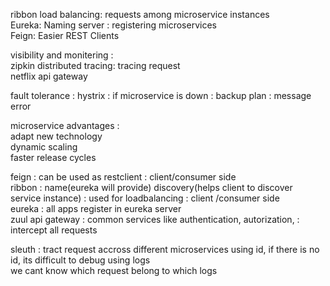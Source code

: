 
ribbon load balancing: requests among microservice instances  
Eureka: Naming server : registering microservices  
Feign: Easier REST Clients  

visibility and monitering :   
zipkin distributed tracing: tracing request  
netflix api gateway  

fault tolerance : hystrix : if microservice is down : backup plan : message error  


microservice advantages :   
adapt new technology  
dynamic scaling  
faster release cycles  




feign : can be used as restclient : client/consumer side  
ribbon : name(eureka will provide) discovery(helps client to discover service instance) : used for loadbalancing : client /consumer side  
eureka : all apps register in eureka server   
zuul api gateway : common services like authentication, autorization, : intercept all requests  

sleuth : tract request accross different microservices using id, if there is no id, its difficult to debug using logs  
we cant know which request belong to which logs  
